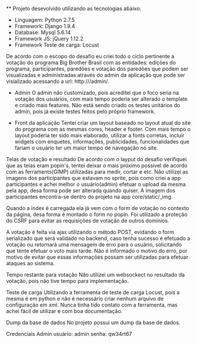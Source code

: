 ** Projeto desevolvido utilizando as tecnologias abaixo:

- Linguagem: Python 2.7.5
- Framework: Django 1.9.4
- Database: Mysql 5.6.14
- Framework JS: jQuery 1.12.2
- Framework Teste de carga: Locust

De acordo com o escopo do desafio eu criei todo o ciclo pertinente a votação do programa Big Brother Brasil com as entidades: edições do programa, participantes, paredões e votação dos paredões que podem ser visualizadas e administradas através do admin da aplicação que pode ser visializado acessando a url: http://<Dominio>/admin/.

- Admin
  O admin não customizado, pois acreditei que o foco seria na votação dos usuários, com mais tempo poderia ser alterado o template e criado mais features.
Não está sendo criado os testes unitários do admin, pois já existe testes feitos pelo próprio framework.

- Front da aplicação
  Tentei criar um layout baseado no layout atual do site do programa com as mesmas cores, header e footer. Com mais tempo o layout poderia ter sido mais elaborado, utilizar a fonts corretas, incluir widgets com enquetes, informações, publicidades, funcionalidades que fariam o usuário ter um maior tempo de navegação no site.

Telas de votação e resultado
  De acordo com o layput do desafio verifiquei que as telas eram popin's, tentei deixar o mais próximo possível de acordo com as ferraments(GIMP) utilizadas para medir, cortar e etc.
  Não utilizei as imagens dos participantes que estavam no sprite, pois como criei a app participantes e achei melhor o usuário(admin) efetuar o upload da mesma pela app, desa forma pode ser alterada quando quiser. A imagem dos participantes encontra-se dentro do projeto na app core/static/_img.

  Quando a index é carregada ela já vem com o form de votação no contexto da página, desa forma é montado o form no popin. Foi utilizado a proteção do CSRF para evitar as requisições de votação de outros domínios.

  A votação é feita via ajax utilizando o método POST, evidando o form serializado que será validado no backend, caso tenha sucesso é efetuado a votação ou retornará uma mensagem de erro para o usuário, solicitando que tente efetuar o voto mais tarde. Não é informado o motivo do erro, por motivo de evitar que essas informações possam ser utilizadas para efetuar ataques ao sistema.

Tempo restante para votação
  Não utilizei um websockect no resultado da votação, pois não tive tempo para implementação.

Teste de carga
  Utilizando a ferramenta de teste de carga Locust, pois a mesma é em python e não é necessário criar nenhum arquivo de configuração em xml. Nunca tinha tido contato com a ferramenta, mas achei fácil de utilizar e com boa documentação.

Dump da base de dados
  No projeto possui um dump da base de dados.

Credenciais
  Admin
    usuário: admin
    senha: qw34rt67